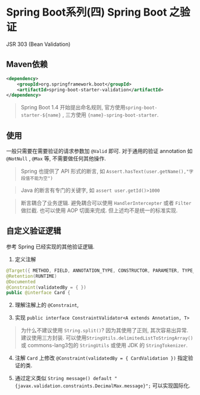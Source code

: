 # Spring Boot系列(四) Spring Boot 之验证

JSR 303 (Bean Validation) 

## Maven依赖

```xml
<dependency>
    <groupId>org.springframework.boot</groupId>
    <artifactId>spring-boot-starter-validation</artifactId>
</dependency>
```

> Spring Boot 1.4 开始提出命名规则, 官方使用`spring-boot-starter-${name}` , 三方使用 `{name}-spring-boot-starter`.

## 使用

一般只需要在需要验证的请求参数加 `@Valid` 即可. 对于通用的验证 annotation 如 `@NotNull` , `@Max` 等, 不需要做任何其他操作. 

> Spring 也提供了 API 形式的断言, 如 `Assert.hasText(user.getName(),"字段值不能为空")` 

> Java 的断言有专门的关键字, 如 `assert user.getId()>1000` 

> 断言耦合了业务逻辑. 避免耦合可以使用 `HandlerIntercepter` 或者 `Filter` 做拦截. 也可以使用 AOP 切面来完成. 但上述均不是统一的标准实现.

## 自定义验证逻辑

参考 Spring 已经实现的其他验证逻辑.

1. 定义注解

```java
@Target({ METHOD, FIELD, ANNOTATION_TYPE, CONSTRUCTOR, PARAMETER, TYPE_USE })
@Retention(RUNTIME)
@Documented
@Constraint(validatedBy = { })
public @interface Card {
```

2. 理解注解上的 `@Constraint`, 

3. 实现 `public interface ConstraintValidator<A extends Annotation, T> ` 

> 为什么不建议使用 `String.split()`?  因为其使用了正则, 其次容易出异常. 建议使用三方封装. 可以使用`StringUtils.delimitedListToStringArray()` 或 commons-lang3包的 `StringUtils` 或使用 JDK 的 `StringTokenizer`.

4. 注解 `Card` 上修改 `@Constraint(validatedBy = { CardValidation })` 指定验证的类.

5. 通过定义类似 `String message() default "{javax.validation.constraints.DecimalMax.message}";` 可以实现国际化.

